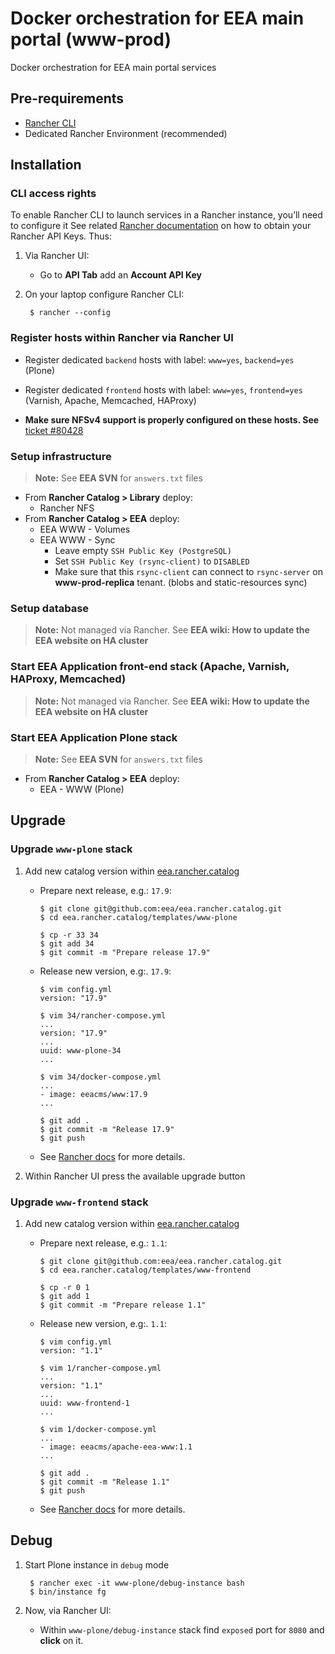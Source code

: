 # Docker orchestration for EEA main portal (www-prod)

Docker orchestration for EEA main portal services

## Pre-requirements

* [Rancher CLI](https://docs.rancher.com/rancher/v1.5/en/cli/)
* Dedicated Rancher Environment (recommended)

## Installation

### CLI access rights

To enable Rancher CLI to launch services in a Rancher instance, you’ll need to configure it
See related [Rancher documentation](http://docs.rancher.com/rancher/v1.5/en/api/v2-beta/access-control/)
on how to obtain your Rancher API Keys. Thus:

1. Via Rancher UI:

    * Go to **API Tab** add an **Account API Key**

2. On your laptop configure Rancher CLI:

        $ rancher --config

### Register hosts within Rancher via Rancher UI

* Register dedicated `backend` hosts with label: `www=yes`, `backend=yes` (Plone)
* Register dedicated `frontend` hosts with label: `www=yes`, `frontend=yes` (Varnish, Apache, Memcached, HAProxy)

* **Make sure NFSv4 support is properly configured on these hosts. See** [ticket #80428](https://taskman.eionet.europa.eu/issues/80428#note-5)

### Setup infrastructure

> **Note:** See **EEA SVN** for `answers.txt` files

* From **Rancher Catalog > Library** deploy:
  * Rancher NFS
* From **Rancher Catalog > EEA** deploy:
  * EEA WWW - Volumes
  * EEA WWW - Sync
    * Leave empty `SSH Public Key (PostgreSQL)`
    * Set `SSH Public Key (rsync-client)` to `DISABLED`
    * Make sure that this `rsync-client` can connect to `rsync-server` on **www-prod-replica** tenant. (blobs and static-resources sync)

### Setup database

> **Note:** Not managed via Rancher. See **EEA wiki: How to update the EEA website on HA cluster**

### Start EEA Application front-end stack (Apache, Varnish, HAProxy, Memcached)

> **Note:** Not managed via Rancher. See **EEA wiki: How to update the EEA website on HA cluster**

### Start EEA Application Plone stack

> **Note:** See **EEA SVN** for `answers.txt` files

* From **Rancher Catalog > EEA** deploy:
  * EEA - WWW (Plone)


## Upgrade

### Upgrade `www-plone` stack

1. Add new catalog version within [eea.rancher.catalog](https://github.com/eea/eea.rancher.catalog/tree/master/templates/www-plone)

   * Prepare next release, e.g.: `17.9`:

        ```
        $ git clone git@github.com:eea/eea.rancher.catalog.git
        $ cd eea.rancher.catalog/templates/www-plone

        $ cp -r 33 34
        $ git add 34
        $ git commit -m "Prepare release 17.9"
        ```

   * Release new version, e.g:. `17.9`:

        ```
        $ vim config.yml
        version: "17.9"

        $ vim 34/rancher-compose.yml
        ...
        version: "17.9"
        ...
        uuid: www-plone-34
        ...

        $ vim 34/docker-compose.yml
        ...
        - image: eeacms/www:17.9
        ...

        $ git add .
        $ git commit -m "Release 17.9"
        $ git push
        ```

   * See [Rancher docs](https://docs.rancher.com/rancher/v1.2/en/catalog/private-catalog/#rancher-catalog-templates) for more details.

2. Within Rancher UI press the available upgrade button

### Upgrade `www-frontend` stack

1. Add new catalog version within [eea.rancher.catalog](https://github.com/eea/eea.rancher.catalog/tree/master/templates/www-frontend)

   * Prepare next release, e.g.: `1.1`:

        ```
        $ git clone git@github.com:eea/eea.rancher.catalog.git
        $ cd eea.rancher.catalog/templates/www-frontend

        $ cp -r 0 1
        $ git add 1
        $ git commit -m "Prepare release 1.1"
        ```

   * Release new version, e.g:. `1.1`:

        ```
        $ vim config.yml
        version: "1.1"

        $ vim 1/rancher-compose.yml
        ...
        version: "1.1"
        ...
        uuid: www-frontend-1
        ...

        $ vim 1/docker-compose.yml
        ...
        - image: eeacms/apache-eea-www:1.1
        ...

        $ git add .
        $ git commit -m "Release 1.1"
        $ git push
        ```

   * See [Rancher docs](https://docs.rancher.com/rancher/v1.2/en/catalog/private-catalog/#rancher-catalog-templates) for more details.

## Debug

1. Start Plone instance in `debug` mode

        $ rancher exec -it www-plone/debug-instance bash
        $ bin/instance fg

2. Now, via Rancher UI:

    * Within `www-plone/debug-instance` stack find `exposed` port for `8080` and **click** on it.
